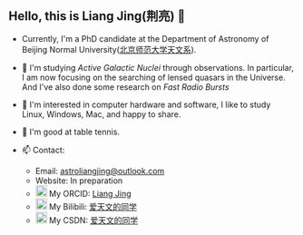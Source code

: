 ## Hello, this is Liang Jing(荆亮) 👋

- Currently, I'm a PhD candidate at the Department of Astronomy of Beijing Normal University([北京师范大学天文系](https://astro.bnu.edu.cn/zw/index.html)).
- 🔭 I'm studying _Active Galactic Nuclei_ through observations. In particular, I am now focusing on the searching of lensed quasars in the Universe. And I've also done some research on _Fast Radio Bursts_
- 🌱 I'm interested in computer hardware and software, I like to study Linux, Windows, Mac, and happy to share.
- 👯 I'm good at table tennis.

- 📫 Contact:
  * Email: astroliangjing@outlook.com
  * Website: In preparation
  * <img src="https://cdn.jsdelivr.net/npm/simple-icons@3.0.1/icons/orcid.svg" width=20px> My ORCID: [Liang Jing](https://orcid.org/0000-0003-1188-9573)
  * <img src="https://www.bilibili.com/favicon.ico" width=20px> My Bilibili: [爱天文的同学](https://space.bilibili.com/369694695)
  * <img src="https://csdnimg.cn/public/favicon.ico" width=20px> My CSDN: [爱天文的同学](https://blog.csdn.net/astro_jingliang?spm=1000.2115.3001.5343)

<!--
**astroliang/astroliang** is a ✨ _special_ ✨ repository because its `README.md` (this file) appears on your GitHub profile.

Here are some ideas to get you started:

- 🔭 I’m currently working on ...
- 🌱 I’m currently learning ...
- 👯 I’m looking to collaborate on ...
- 🤔 I’m looking for help with ...
- 💬 Ask me about ...
- 📫 How to reach me: ...
- 😄 Pronouns: ...
- ⚡ Fun fact: ...
-->

